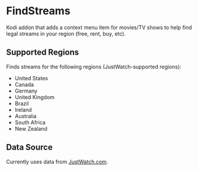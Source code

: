 # FindStreams
Kodi addon that adds a context menu item for movies/TV shows to help find legal streams in your region (free, rent, buy, etc).

## Supported Regions
Finds streams for the following regions (JustWatch-supported regions):
- United States
- Canada
- Germany
- United Kingdom
- Brazil
- Ireland
- Australia
- South Africa
- New Zealand

## Data Source
Currently uses data from [JustWatch.com](http://www.justwatch.com/).
